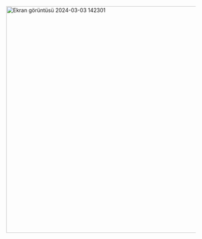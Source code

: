 <img width="601" alt="Ekran görüntüsü 2024-03-03 142301" src="https://github.com/AhmetYalavac/GymCafeManager/assets/67832876/2be27298-ba0a-4fae-bf77-e4e73826172c">
